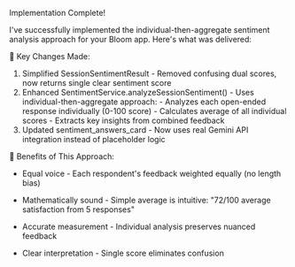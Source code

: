 Implementation Complete!

  I've successfully implemented the individual-then-aggregate sentiment analysis approach for your
  Bloom app. Here's what was delivered:

  🔧 Key Changes Made:

  1. Simplified SessionSentimentResult - Removed confusing dual scores, now returns single clear
  sentiment score
  2. Enhanced SentimentService.analyzeSessionSentiment() - Uses individual-then-aggregate approach:
    - Analyzes each open-ended response individually (0-100 score)
    - Calculates average of all individual scores
    - Extracts key insights from combined feedback
  3. Updated sentiment_answers_card - Now uses real Gemini API integration instead of placeholder logic

  🎯 Benefits of This Approach:

  - Equal voice - Each respondent's feedback weighted equally (no length bias)
  - Mathematically sound - Simple average is intuitive: "72/100 average satisfaction from 5 responses"

  - Accurate measurement - Individual analysis preserves nuanced feedback
  - Clear interpretation - Single score eliminates confusion